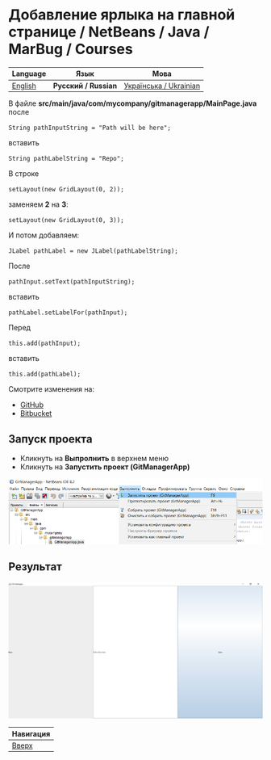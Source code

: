 # Добавление ярлыка на главной странице / NetBeans / Java / MarBug / Courses

| Language | Язык | Мова |
| -------- | ---- | ---- |
| [English](README.md) | **Русский / Russian** | [Українська / Ukrainian](README.uk.md) |

В файле **src/main/java/com/mycompany/gitmanagerapp/MainPage.java** после

    String pathInputString = "Path will be here";

вставить

    String pathLabelString = "Repo";

В строке

    setLayout(new GridLayout(0, 2));

заменяем **2** на **3**:

    setLayout(new GridLayout(0, 3));

И потом добавляем:

    JLabel pathLabel = new JLabel(pathLabelString);

После

    pathInput.setText(pathInputString);

вставить

    pathLabel.setLabelFor(pathInput);

Перед

    this.add(pathInput);

вставить

    this.add(pathLabel);

Смотрите изменения на:

* [GitHub](https://github.com/marbug/courses-marbug-java/compare/v4.3_change-grid-layout-params...v4.4_add-main-page-label)
* [Bitbucket](https://bitbucket.org/marbug/courses-marbug-java/branches/compare/v4.4_add-main-page-label%0Dv4.3_change-grid-layout-params#diff)

## Запуск проекта ##

* Кликнуть на **Выпролнить** в верхнем меню
* Кликнуть на **Запустить проект (GitManagerApp)**

![Меню](https://github.com/marbug/courses-marbug-java/blob/master/netbeans/run-project/menu.ru.png)

## Результат ##

![Меню](https://github.com/marbug/courses-marbug-java/blob/master/netbeans/add-main-page-label/result.ru.png)

| Навигация                |
| ------------------------ |
| [Вверх](../README.ru.md) |

